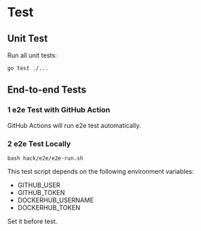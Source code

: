 # Test

## Unit Test

Run all unit tests:

```shell
go test ./...
```

## End-to-end Tests

### 1 e2e Test with GitHub Action

GitHub Actions will run e2e test automatically.

### 2 e2e Test Locally

```shell
bash hack/e2e/e2e-run.sh
```

This test script depends on the following environment variables:

- GITHUB_USER
- GITHUB_TOKEN
- DOCKERHUB_USERNAME
- DOCKERHUB_TOKEN

Set it before test.
